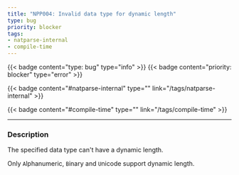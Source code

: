 ```yaml
---
title: "NPP004: Invalid data type for dynamic length"
type: bug
priority: blocker
tags:
- natparse-internal 
- compile-time 
---
```


{{< badge content="type: bug" type="info" >}}
{{< badge content="priority: blocker" type="error" >}}


{{< badge content="#natparse-internal" type="" link="/tags/natparse-internal" >}}

{{< badge content="#compile-time" type="" link="/tags/compile-time" >}}

---

### Description
The specified data type can't have a dynamic length.

Only `A`lphanumeric, `B`inary and `U`nicode support dynamic length.
